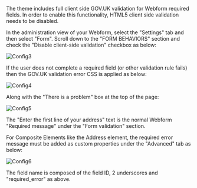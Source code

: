 The theme includes full client side GOV.UK validation for Webform required fields. In order to enable this functionality, HTML5 client side validation needs to be disabled.

In the administration view of your Webform, select the "Settings" tab and then select "Form". Scroll down to the "FORM BEHAVIORS" section and check the "Disable client-side validation" checkbox as below:

![Config3](https://www.drupal.org/files/config3.png)

If the user does not complete a required field (or other validation rule fails) then the GOV.UK validation error CSS is applied as below:

![Config4](https://www.drupal.org/files/config4.png)

Along with the "There is a problem" box at the top of the page:

![Config5](https://www.drupal.org/files/config5.png)

The "Enter the first line of your address" text is the normal Webform "Required message" under the "Form validation" section.

For Composite Elements like the Address element, the required error message must be added as custom properties under the "Advanced" tab as below:

![Config6](https://www.drupal.org/files/config6.png)

The field name is composed of the field ID, 2 underscores and "required\_error" as above.